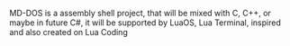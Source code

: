 MD-DOS is a assembly shell project, that will be mixed with C, C++, or maybe in future C#, it will be supported by LuaOS, Lua Terminal, inspired and also created on Lua Coding
